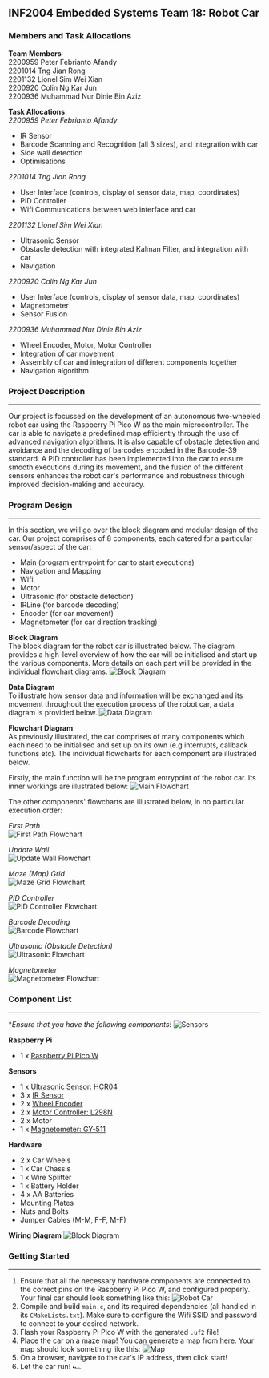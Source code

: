## INF2004 Embedded Systems Team 18: Robot Car

### Members and Task Allocations
**Team Members** <br>
2200959 Peter Febrianto Afandy <br>
2201014 Tng Jian Rong <br>
2201132 Lionel Sim Wei Xian <br>
2200920 Colin Ng Kar Jun <br>
2200936 Muhammad Nur Dinie Bin Aziz <br>

**Task Allocations** <br>
*2200959 Peter Febrianto Afandy*
- IR Sensor
- Barcode Scanning and Recognition (all 3 sizes), and integration with car
- Side wall detection
- Optimisations

*2201014 Tng Jian Rong*
- User Interface (controls, display of sensor data, map, coordinates)
- PID Controller
- Wifi Communications between web interface and car

*2201132 Lionel Sim Wei Xian*
- Ultrasonic Sensor
- Obstacle detection with integrated Kalman Filter, and integration with car
- Navigation

*2200920 Colin Ng Kar Jun*
- User Interface (controls, display of sensor data, map, coordinates)
- Magnetometer
- Sensor Fusion

*2200936 Muhammad Nur Dinie Bin Aziz*
- Wheel Encoder, Motor, Motor Controller
- Integration of car movement
- Assembly of car and integration of different components together
- Navigation algorithm

### Project Description
---
Our project is focussed on the development of an autonomous two-wheeled robot car using the Raspberry Pi Pico W as the main microcontroller. The car is able to navigate a predefined map efficiently through the use of advanced navigation algorithms. It is also capable of obstacle detection and avoidance and the decoding of barcodes encoded in the Barcode-39 standard. A PID controller has been implemented into the car to ensure smooth executions during its movement, and the fusion of the different sensors enhances the robot car's performance and robustness through improved decision-making and accuracy.

### Program Design
---
In this section, we will go over the block diagram and modular design of the car. Our project comprises of 8 components, each catered for a particular sensor/aspect of the car:
- Main (program entrypoint for car to start executions)
- Navigation and Mapping
- Wifi
- Motor
- Ultrasonic (for obstacle detection)
- IRLine (for barcode decoding)
- Encoder (for car movement)
- Magnetometer (for car direction tracking)

**Block Diagram** <br>
The block diagram for the robot car is illustrated below. The diagram provides a high-level overview of how the car will be initialised and start up the various components. More details on each part will be provided in the individual flowchart diagrams.
![Block Diagram](docs/diagrams/block_diagram.png)

**Data Diagram** <br>
To illustrate how sensor data and information will be exchanged and its movement throughout the execution process of the robot car, a data diagram is provided below.
![Data Diagram](docs/diagrams/data_diagram.png)

**Flowchart Diagram** <br>
As previously illustrated, the car comprises of many components which each need to be initialised and set up on its own (e.g interrupts, callback functions etc). The individual flowcharts for each component are illustrated below.

Firstly, the main function will be the program entrypoint of the robot car. Its inner workings are illustrated below:
![Main Flowchart](docs/diagrams/flowchart/main.png)

The other components' flowcharts are illustrated below, in no particular execution order:

*First Path* <br>
![First Path Flowchart](docs/diagrams/flowchart/first_path.png)

*Update Wall* <br>
![Update Wall Flowchart](docs/diagrams/flowchart/update_wall.png)

*Maze (Map) Grid* <br>
![Maze Grid Flowchart](docs/diagrams/flowchart/initialise_maze_grid.png)

*PID Controller* <br>
![PID Controller Flowchart](docs/diagrams/flowchart/pid.png)

*Barcode Decoding* <br>
![Barcode Flowchart](docs/diagrams/flowchart/barcode.png)

*Ultrasonic (Obstacle Detection)* <br>
![Ultrasonic Flowchart](docs/diagrams/flowchart/ultrasonic.png)

*Magnetometer* <br>
![Magnetometer Flowchart](docs/diagrams/flowchart/magnetometer.png)

### Component List
---
**Ensure that you have the following components!* 
![Sensors](docs/sensors.png)

**Raspberry Pi**
- 1 x [Raspberry Pi Pico W](https://www.raspberrypi.com/products/raspberry-pi-pico/)

**Sensors**
- 1 x [Ultrasonic Sensor: HCR04](https://components101.com/sensors/ultrasonic-sensor-working-pinout-datasheet)
- 3 x [IR Sensor](https://sg.cytron.io/p-ir-line-tracking-module)
- 2 x [Wheel Encoder](https://hobbycomponents.com/sensors/1147-compact-ir-infrared-rotary-speed-sensing-module)
- 2 x [Motor Controller: L298N](https://components101.com/modules/l293n-motor-driver-module)
- 2 x Motor
- 1 x [Magnetometer: GY-511](https://quartzcomponents.com/products/gy-511-lsm303dlhc-3-axis-e-compass-sensor)

**Hardware**
- 2 x Car Wheels
- 1 x Car Chassis
- 1 x Wire Splitter
- 1 x Battery Holder
- 4 x AA Batteries
- Mounting Plates
- Nuts and Bolts
- Jumper Cables (M-M, F-F, M-F)

**Wiring Diagram**
![Block Diagram](docs/diagrams/wiring_diagram.png)

### Getting Started
---
1. Ensure that all the necessary hardware components are connected to the correct pins on the Raspberry Pi Pico W, and configured properly. Your final car should look something like this:
    ![Robot Car](docs/final_car.png)
2. Compile and build `main.c`, and its required dependencies (all handled in its `CMakeLists.txt`). Make sure to configure the Wifi SSID and password to connect to your desired network.
3. Flash your Raspberry Pi Pico W with the generated `.uf2` file!
4. Place the car on a maze map! You can generate a map from [here](https://www.mazegenerator.net/). Your map should look something like this:
    ![Map](docs/maze_map.png)
5. On a browser, navigate to the car's IP address, then click start!
6. Let the car run! 🏎️